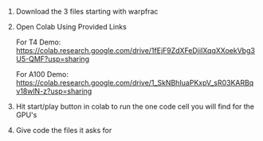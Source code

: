 1. Download the 3 files starting with warpfrac

2. Open Colab Using Provided Links

   For T4 Demo: https://colab.research.google.com/drive/1fEjF9ZdXFeDjiIXqqXXoekVbg3U5-QMF?usp=sharing

   For A100 Demo: https://colab.research.google.com/drive/1_SkNBhIuaPKxpV_sR03KARBqv18wlN-z?usp=sharing

4. Hit start/play button in colab to run the one code cell you will find for the GPU's

5. Give code the files it asks for




